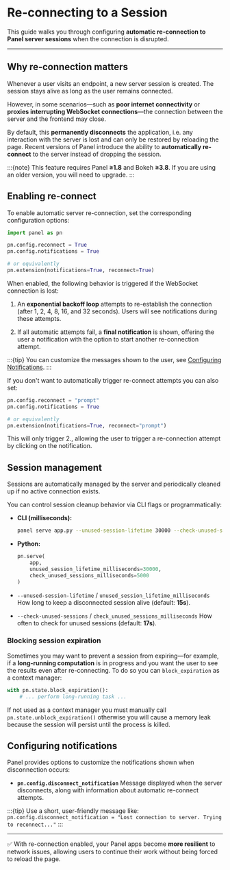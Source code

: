 # Re-connecting to a Session

This guide walks you through configuring **automatic re-connection to Panel server sessions** when the connection is disrupted.

---

## Why re-connection matters

Whenever a user visits an endpoint, a new server session is created. The session stays alive as long as the user remains connected.

However, in some scenarios—such as **poor internet connectivity** or **proxies interrupting WebSocket connections**—the connection between the server and the frontend may close.

By default, this **permanently disconnects** the application, i.e. any interaction with the server is lost and can only be restored by reloading the page. Recent versions of Panel introduce the ability to **automatically re-connect** to the server instead of dropping the session.

:::{note}
This feature requires Panel **≥1.8** and Bokeh **≥3.8**. If you are using an older version, you will need to upgrade.
:::

## Enabling re-connect

To enable automatic server re-connection, set the corresponding configuration options:

```python
import panel as pn

pn.config.reconnect = True
pn.config.notifications = True

# or equivalently
pn.extension(notifications=True, reconnect=True)
```

When enabled, the following behavior is triggered if the WebSocket connection is lost:

1. An **exponential backoff loop** attempts to re-establish the connection (after 1, 2, 4, 8, 16, and 32 seconds).
   Users will see notifications during these attempts.

2. If all automatic attempts fail, a **final notification** is shown, offering the user a notification with the option to start another re-connection attempt.

:::{tip}
You can customize the messages shown to the user, see [Configuring Notifications](#configuring-notifications).
:::

If you don't want to automatically trigger re-connect attempts you can also set:

```python
pn.config.reconnect = "prompt"
pn.config.notifications = True

# or equivalently
pn.extension(notifications=True, reconnect="prompt")
```

This will only trigger 2., allowing the user to trigger a re-connection attempt by clicking on the notification.

## Session management

Sessions are automatically managed by the server and periodically cleaned up if no active connection exists.

You can control session cleanup behavior via CLI flags or programmatically:

* **CLI (milliseconds):**

  ```bash
  panel serve app.py --unused-session-lifetime 30000 --check-unused-sessions 5000
  ```

* **Python:**

  ```python
  pn.serve(
      app,
      unused_session_lifetime_milliseconds=30000,
      check_unused_sessions_milliseconds=5000
  )
  ```

* `--unused-session-lifetime` / `unused_session_lifetime_milliseconds`
  How long to keep a disconnected session alive (default: **15s**).

* `--check-unused-sessions` / `check_unused_sessions_milliseconds`
  How often to check for unused sessions (default: **17s**).

### Blocking session expiration

Sometimes you may want to prevent a session from expiring—for example, if a **long-running computation** is in progress and you want the user to see the results even after re-connecting. To do so you can `block_expiration` as a context manager:

```python
with pn.state.block_expiration():
    # ... perform long-running task ...
```

If not used as a context manager you must manually call `pn.state.unblock_expiration()` otherwise you will cause a memory leak because the session will persist until the process is killed.

## Configuring notifications

Panel provides options to customize the notifications shown when disconnection occurs:

* **`pn.config.disconnect_notification`**
  Message displayed when the server disconnects, along with information about automatic re-connect attempts.

:::{tip}
Use a short, user-friendly message like:
`pn.config.disconnect_notification = "Lost connection to server. Trying to reconnect..."`
:::

---

✅ With re-connection enabled, your Panel apps become **more resilient** to network issues, allowing users to continue their work without being forced to reload the page.
